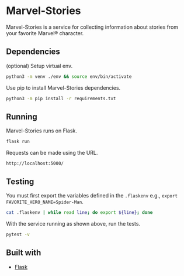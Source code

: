 # Marvel-Stories

Marvel-Stories is a service for collecting information about stories from your favorite Marvel® character.

## Dependencies

(optional) Setup virtual env.
```bash
python3 -m venv ./env && source env/bin/activate
```

Use pip to install Marvel-Stories dependencies.
```bash
python3 -m pip install -r requirements.txt
```

## Running

Marvel-Stories runs on Flask.

```bash
flask run
```

Requests can be made using the URL.

`http://localhost:5000/`

## Testing

You must first export the variables defined in the `.flaskenv` e.g., `export FAVORITE_HERO_NAME=Spider-Man`.

```bash
cat .flaskenv | while read line; do export ${line}; done
```

With the service running as shown above, run the tests.
```bash
pytest -v
```

## Built with
* [Flask](https://flask.palletsprojects.com/en/1.1.x/)